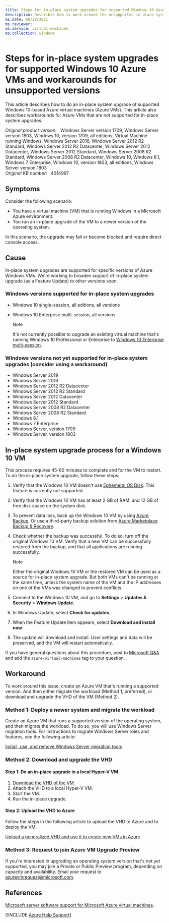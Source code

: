 ```yaml
---
title: Steps for in-place system upgrades for supported Windows 10 Azure VMs and workarounds for unsupported versions
description: Describes how to work around the unsupported in-place system upgrade on a Windows Azure VM.
ms.date: 06/29/2021
ms.reviewer: 
ms.service: virtual-machines
ms.collection: windows
---
```

# Steps for in-place system upgrades for supported Windows 10 Azure VMs and workarounds for unsupported versions

This article describes how to do an in-place system upgrade of supported Windows 10-based Azure virtual machines (Azure VMs). This article also describes workarounds for Azure VMs that are not supported for in-place system upgrades.

_Original product version:_ &nbsp; Windows Server version 1709, Windows Server version 1803, Windows 10, version 1709, all editions, Virtual Machine running Windows, Windows Server 2016, Windows Server 2012 R2 Standard, Windows Server 2012 R2 Datacenter, Windows Server 2012 Datacenter, Windows Server 2012 Standard, Windows Server 2008 R2 Standard, Windows Server 2008 R2 Datacenter, Windows 10, Windows 8.1, Windows 7 Enterprise, Windows 10, version 1803, all editions, Windows Server version 1803  
_Original KB number:_ &nbsp; 4014997

## Symptoms

Consider the following scenario:

- You have a virtual machine (VM) that is running Windows in a Microsoft Azure environment.
- You run an in-place upgrade of the VM to a newer version of the operating system.

 In this scenario, the upgrade may fail or become blocked and require direct console access.

## Cause

In-place system upgrades are supported for specific versions of Azure Windows VMs. We're working to broaden support of in-place system upgrade (as a Feature Update) to other versions soon.

### Windows versions supported for in-place system upgrades

- Windows 10 single-session, all editions, all versions
- Windows 10 Enterprise multi-session, all versions

   > [!NOTE]
   > It's not currently possible to upgrade an existing virtual machine that's running Windows 10 Professional or Enterprise to [Windows 10 Enterprise multi-session](/azure/virtual-desktop/windows-10-multisession-faq#can-i-upgrade-a-windows-10-vm-to-windows-10-enterprise-multi-session).

### Windows versions not yet supported for in-place system upgrades (consider using a workaround)

- Windows Server 2019
- Windows Server 2016
- Windows Server 2012 R2 Datacenter
- Windows Server 2012 R2 Standard
- Windows Server 2012 Datacenter
- Windows Server 2012 Standard
- Windows Server 2008 R2 Datacenter
- Windows Server 2008 R2 Standard
- Windows 8.1
- Windows 7 Enterprise
- Windows Server, version 1709
- Windows Server, version 1803

## In-place system upgrade process for a Windows 10 VM

This process requires 45-60 minutes to complete and for the VM to restart. To do the in-place system upgrade, follow these steps:

1. Verify that the Windows 10 VM doesn't use [Ephemeral OS Disk](/azure/virtual-machines/ephemeral-os-disks). This feature is currently not supported.
2. Verify that the Windows 10 VM has at least 2 GB of RAM, and 12 GB of free disk space on the system disk.
3. To prevent data loss, back up the Windows 10 VM by using [Azure Backup](/azure/backup/). Or use a third-party backup solution from [Azure Marketplace Backup & Recovery](https://azuremarketplace.microsoft.com/marketplace/apps?search=Backup%20%26%20Recovery&page=1).
4. Check whether the backup was successful. To do so, turn off the original Windows 10 VM. Verify that a new VM can be successfully restored from the backup, and that all applications are running successfully.

   > [!NOTE]
   > Either the original Windows 10 VM or the restored VM can be used as a source for in-place system upgrade. But both VMs can't be running at the same time, unless the system name of the VM and the IP addresses on one of the VMs was changed to prevent conflicts.

5. Connect to the Windows 10 VM, and go to **Settings** > **Updates & Security** > **Windows Update**.
6. In Windows Update, select **Check for updates**.
7. When the Feature Update item appears, select **Download and install now**.
8. The update will download and install. User settings and data will be preserved, and the VM will restart automatically.

If you have general questions about this procedure, post to [Microsoft Q&A](/answers/topics/azure-virtual-machines.html) and add the `azure-virtual-machines` tag to your question.

## Workaround

To work around this issue, create an Azure VM that's running a supported version. And then either migrate the workload (Method 1, preferred), or download and upgrade the VHD of the VM (Method 2).

### Method 1: Deploy a newer system and migrate the workload

Create an Azure VM that runs a supported version of the operating system, and then migrate the workload. To do so, you will use Windows Server migration tools. For instructions to migrate Windows Server roles and features, see the following article:

[Install, use, and remove Windows Server migration tools](/previous-versions/windows/it-pro/windows-server-2012-R2-and-2012/jj134202(v=ws.11))

### Method 2: Download and upgrade the VHD  

#### Step 1: Do an in-place upgrade in a local Hyper-V VM

1. [Download the VHD of the VM](/azure/virtual-machines/windows/download-vhd).
1. Attach the VHD to a local Hyper-V VM.
1. Start the VM.
1. Run the in-place upgrade.

#### Step 2: Upload the VHD to Azure

Follow the steps in the following article to upload the VHD to Azure and to deploy the VM.

[Upload a generalized VHD and use it to create new VMs in Azure](/azure/virtual-machines/windows/upload-generalized-managed)

### Method 3: Request to join Azure VM Upgrade Preview

If you're interested in upgrading an operating system version that's not yet supported, you may join a Private or Public Preview program, depending on capacity and availability. Email your request to [azurevmrequest@microsoft.com](mailto:azurevmrequest@microsoft.com).

## References

[Microsoft server software support for Microsoft Azure virtual machines](https://support.microsoft.com/help/2721672).

[!INCLUDE [Azure Help Support](../../includes/azure-help-support.md)]
